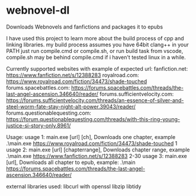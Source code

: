 # webnovel-dl
Downloads Webnovels and fanfictions and packages it to epubs

I have used this project to learn more about the build process of cpp and linking libraries.
my build process assumes you have 64bit clang++ in your PATH
just run compile.cmd or compile.sh, or run build task from vscode, compile.sh may be behind compile.cmd if i haven't tested linux in a while.

Currently supported websites with example of expected url:
fanfiction.net: https://www.fanfiction.net/s/12388283
royalroad.com: https://www.royalroad.com/fiction/34473/shade-touched
forums.spacebattles.com: https://forums.spacebattles.com/threads/the-last-angel-ascension.346640/reader/
forums.sufficientvelocity.com: https://forums.sufficientvelocity.com/threads/an-essence-of-silver-and-steel-worm-fate-stay-night-alt-power.39043/reader/
forums.questionablequesting.com: https://forum.questionablequesting.com/threads/with-this-ring-young-justice-si-story-only.8961/


Usage:
usage 1: main.exe [url] [ch], Downloads one chapter, example .\main.exe https://www.royalroad.com/fiction/34473/shade-touched 1
usage 2: main.exe [url] [chapterrange], Downloads chapter range, example .\main.exe https://www.fanfiction.net/s/12388283 2-30
usage 3: main.exe [url], Downloads all chapter to epub, example: .\main https://forums.spacebattles.com/threads/the-last-angel-ascension.346640/reader/


external libraries used:
libcurl with openssl
libzip
libtidy
